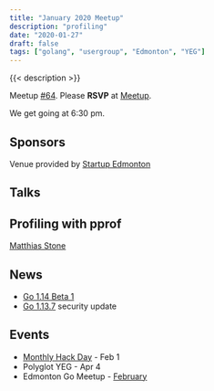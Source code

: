 ```yaml
---
title: "January 2020 Meetup"
description: "profiling"
date: "2020-01-27"
draft: false
tags: ["golang", "usergroup", "Edmonton", "YEG"]
---
```

{{< description >}}

Meetup [#64](https://github.com/edmontongo/presentations/issues/106). Please **RSVP** at [Meetup](https://www.meetup.com/startupedmonton/events/bclwwpybccbkc/).

We get going at 6:30 pm.

## Sponsors

Venue provided by [Startup Edmonton](https://www.startupedmonton.com/)

## Talks

## Profiling with pprof

[Matthias Stone](https://github.com/matthias-stone)

## News

- [Go 1.14 Beta 1](https://groups.google.com/forum/#!topic/golang-announce/ocSS1fQHBCk)
- [Go 1.13.7](https://groups.google.com/forum/#!topic/golang-announce/-sdUB4VEQkA) security update

## Events

- [Monthly Hack Day](https://www.meetup.com/startupedmonton/events/zhnrmrybcdbcb/) - Feb 1
- Polyglot YEG - Apr 4
- Edmonton Go Meetup - [February](/meetup/2020-02/)
